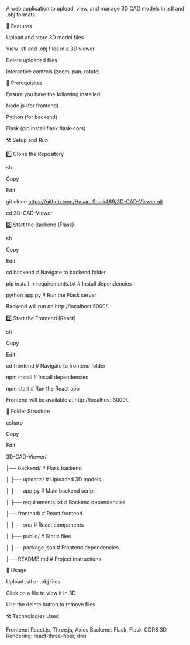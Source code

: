 A web application to upload, view, and manage 3D CAD models in .stl and .obj formats.


🚀 Features

Upload and store 3D model files

View .stl and .obj files in a 3D viewer

Delete uploaded files

Interactive controls (zoom, pan, rotate)

📌 Prerequisites

Ensure you have the following installed:


Node.js (for frontend)

Python (for backend)

Flask (pip install flask flask-cors)

🛠️ Setup and Run

1️⃣ Clone the Repository

sh

Copy

Edit

git clone https://github.com/Hasan-Shaik469/3D-CAD-Viewer.git

cd 3D-CAD-Viewer

2️⃣ Start the Backend (Flask)

sh

Copy

Edit

cd backend  # Navigate to backend folder

pip install -r requirements.txt      # Install dependencies

python app.py      # Run the Flask server

Backend will run on http://localhost:5000/.


3️⃣ Start the Frontend (React)

sh

Copy

Edit

cd frontend      # Navigate to frontend folder

npm install      # Install dependencies

npm start      # Run the React app

Frontend will be available at http://localhost:3000/.


📂 Folder Structure

csharp

Copy

Edit

3D-CAD-Viewer/

│── backend/              # Flask backend

│     ├── uploads/          # Uploaded 3D models

│     ├── app.py            # Main backend script

│     ├── requirements.txt   # Backend dependencies

│── frontend/             # React frontend

│     ├── src/              # React components

│     ├── public/           # Static files

│     ├── package.json      # Frontend dependencies

│── README.md             # Project instructions

🎯 Usage

Upload .stl or .obj files

Click on a file to view it in 3D

Use the delete button to remove files

🛠️ Technologies Used

Frontend: React.js, Three.js, Axios
Backend: Flask, Flask-CORS
3D Rendering: react-three-fiber, drei
